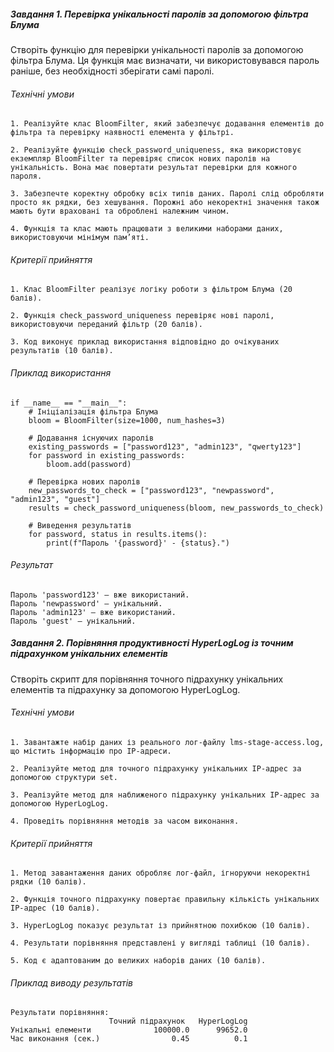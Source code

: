 ##### Завдання 1. Перевірка унікальності паролів за допомогою фільтра Блума

Створіть функцію для перевірки унікальності паролів за допомогою фільтра Блума. Ця функція має визначати, чи використовувався пароль раніше, без необхідності зберігати самі паролі.

###### Технічні умови

    1. Реалізуйте клас BloomFilter, який забезпечує додавання елементів до фільтра та перевірку наявності елемента у фільтрі.

    2. Реалізуйте функцію check_password_uniqueness, яка використовує екземпляр BloomFilter та перевіряє список нових паролів на унікальність. Вона має повертати результат перевірки для кожного пароля.

    3. Забезпечте коректну обробку всіх типів даних. Паролі слід обробляти просто як рядки, без хешування. Порожні або некоректні значення також мають бути враховані та оброблені належним чином.

    4. Функція та клас мають працювати з великими наборами даних, використовуючи мінімум пам’яті.

###### Критерії прийняття

    1. Клас BloomFilter реалізує логіку роботи з фільтром Блума (20 балів).

    2. Функція check_password_uniqueness перевіряє нові паролі, використовуючи переданий фільтр (20 балів).

    3. Код виконує приклад використання відповідно до очікуваних результатів (10 балів).

###### Приклад використання

    if __name__ == "__main__":
        # Ініціалізація фільтра Блума
        bloom = BloomFilter(size=1000, num_hashes=3)

        # Додавання існуючих паролів
        existing_passwords = ["password123", "admin123", "qwerty123"]
        for password in existing_passwords:
            bloom.add(password)

        # Перевірка нових паролів
        new_passwords_to_check = ["password123", "newpassword", "admin123", "guest"]
        results = check_password_uniqueness(bloom, new_passwords_to_check)

        # Виведення результатів
        for password, status in results.items():
            print(f"Пароль '{password}' - {status}.")

###### Результат

    Пароль 'password123' — вже використаний.
    Пароль 'newpassword' — унікальний.
    Пароль 'admin123' — вже використаний.
    Пароль 'guest' — унікальний.

##### Завдання 2. Порівняння продуктивності HyperLogLog із точним підрахунком унікальних елементів

Створіть скрипт для порівняння точного підрахунку унікальних елементів та підрахунку за допомогою HyperLogLog.

###### Технічні умови

    1. Завантажте набір даних із реального лог-файлу lms-stage-access.log, що містить інформацію про IP-адреси.

    2. Реалізуйте метод для точного підрахунку унікальних IP-адрес за допомогою структури set.

    3. Реалізуйте метод для наближеного підрахунку унікальних IP-адрес за допомогою HyperLogLog.

    4. Проведіть порівняння методів за часом виконання.

###### Критерії прийняття

    1. Метод завантаження даних обробляє лог-файл, ігноруючи некоректні рядки (10 балів).

    2. Функція точного підрахунку повертає правильну кількість унікальних IP-адрес (10 балів).

    3. HyperLogLog показує результат із прийнятною похибкою (10 балів).

    4. Результати порівняння представлені у вигляді таблиці (10 балів).

    5. Код є адаптованим до великих наборів даних (10 балів).

###### Приклад виводу результатів

    Результати порівняння:
                          Точний підрахунок   HyperLogLog
    Унікальні елементи              100000.0      99652.0
    Час виконання (сек.)                0.45          0.1
